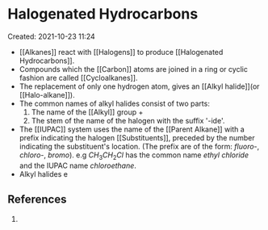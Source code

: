 # Halogenated Hydrocarbons
Created: 2021-10-23 11:24

* [[Alkanes]] react with [[Halogens]] to produce [[Halogenated Hydrocarbons]].
* Compounds which the [[Carbon]] atoms are joined in a ring or cyclic fashion are called [[Cycloalkanes]].
* The replacement of only one hydrogen atom, gives an [[Alkyl halide]](or [[Halo-alkane]]).
* The common names of alkyl halides consist of two parts:
	1. The name of the [[Alkyl]] group +
	2. The stem of the name of the halogen with the suffix '-ide'. 
* The [[IUPAC]] system uses the name of the [[Parent Alkane]] with a prefix indicating the halogen [[Substituents]], preceded by the number indicating the substituent's location. (The prefix are of the form: *fluoro-*, *chloro-*, *bromo*). e.g $CH_3CH_2Cl$ has the common name $ethyl\ chloride$ and the IUPAC name $chloroethane$.
* Alkyl halides e

## References
1. 